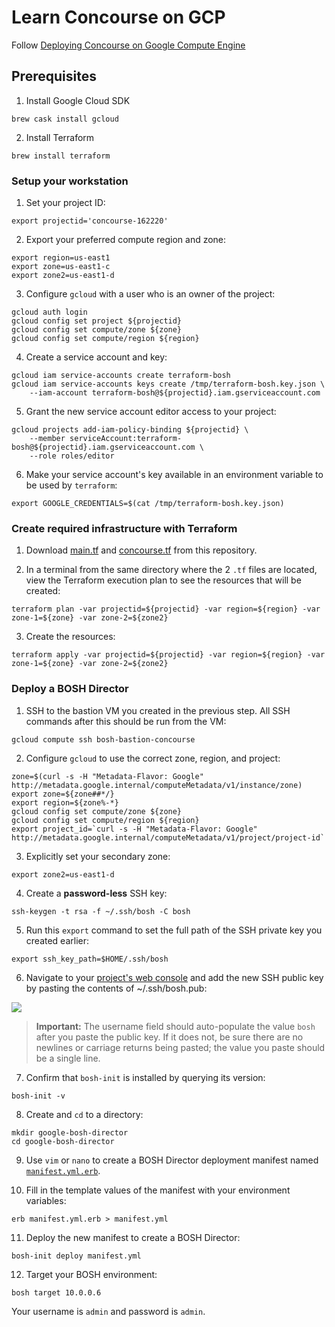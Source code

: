 # Learn Concourse on GCP

Follow [Deploying Concourse on Google Compute Engine][1]

## Prerequisites

1. Install Google Cloud SDK

  ```shell
  brew cask install gcloud
  ```

2. Install Terraform

  ```shell
  brew install terraform
  ```

### Setup your workstation

1. Set your project ID:

  ```
  export projectid='concourse-162220'
  ```

2. Export your preferred compute region and zone:

  ```
  export region=us-east1
  export zone=us-east1-c
  export zone2=us-east1-d
  ```

3. Configure `gcloud` with a user who is an owner of the project:

  ```
  gcloud auth login
  gcloud config set project ${projectid}
  gcloud config set compute/zone ${zone}
  gcloud config set compute/region ${region}
  ```

4. Create a service account and key:

  ```
  gcloud iam service-accounts create terraform-bosh
  gcloud iam service-accounts keys create /tmp/terraform-bosh.key.json \
      --iam-account terraform-bosh@${projectid}.iam.gserviceaccount.com
  ```

5. Grant the new service account editor access to your project:

  ```
  gcloud projects add-iam-policy-binding ${projectid} \
      --member serviceAccount:terraform-bosh@${projectid}.iam.gserviceaccount.com \
      --role roles/editor
  ```

6. Make your service account's key available in an environment variable to be used by `terraform`:

  ```
  export GOOGLE_CREDENTIALS=$(cat /tmp/terraform-bosh.key.json)
  ```

### Create required infrastructure with Terraform

1. Download [main.tf](main.tf) and [concourse.tf](concourse.tf) from this repository.

2. In a terminal from the same directory where the 2 `.tf` files are located, view the Terraform execution plan to see the resources that will be created:

  ```
  terraform plan -var projectid=${projectid} -var region=${region} -var zone-1=${zone} -var zone-2=${zone2}
  ```

3. Create the resources:

  ```
  terraform apply -var projectid=${projectid} -var region=${region} -var zone-1=${zone} -var zone-2=${zone2}
  ```

### Deploy a BOSH Director

1. SSH to the bastion VM you created in the previous step. All SSH commands after this should be run from the VM:

  ```
  gcloud compute ssh bosh-bastion-concourse
  ```

2. Configure `gcloud` to use the correct zone, region, and project:

  ```
  zone=$(curl -s -H "Metadata-Flavor: Google" http://metadata.google.internal/computeMetadata/v1/instance/zone)
  export zone=${zone##*/}
  export region=${zone%-*}
  gcloud config set compute/zone ${zone}
  gcloud config set compute/region ${region}
  export project_id=`curl -s -H "Metadata-Flavor: Google" http://metadata.google.internal/computeMetadata/v1/project/project-id`
  ```

3. Explicitly set your secondary zone:

  ```
  export zone2=us-east1-d
  ```

4. Create a **password-less** SSH key:

  ```
  ssh-keygen -t rsa -f ~/.ssh/bosh -C bosh
  ```

5. Run this `export` command to set the full path of the SSH private key you created earlier:

  ```
  export ssh_key_path=$HOME/.ssh/bosh
  ```

6. Navigate to your [project's web console](https://console.cloud.google.com/compute/metadata/sshKeys) and add the new SSH public key by pasting the contents of ~/.ssh/bosh.pub:

  ![](../img/add-ssh.png)

  > **Important:** The username field should auto-populate the value `bosh` after you paste the public key. If it does not, be sure there are no newlines or carriage returns being pasted; the value you paste should be a single line.


7. Confirm that `bosh-init` is installed by querying its version:

  ```
  bosh-init -v
  ```

8. Create and `cd` to a directory:

  ```
  mkdir google-bosh-director
  cd google-bosh-director
  ```

9. Use `vim` or `nano` to create a BOSH Director deployment manifest named [`manifest.yml.erb`](manifest.yml.erb).

10. Fill in the template values of the manifest with your environment variables:
  ```
  erb manifest.yml.erb > manifest.yml
  ```

11. Deploy the new manifest to create a BOSH Director:

  ```
  bosh-init deploy manifest.yml
  ```

12. Target your BOSH environment:

  ```
  bosh target 10.0.0.6
  ```

Your username is `admin` and password is `admin`.



[1]: https://github.com/cloudfoundry-incubator/bosh-google-cpi-release/tree/master/docs/concourse (Deploying Concourse on Google Compute Engine — BOSH Google CPI)
